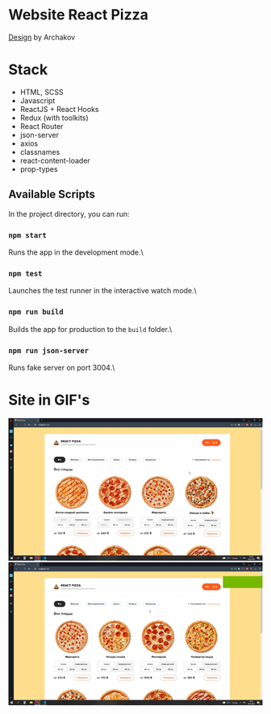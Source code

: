 # Website React Pizza

[Design](https://www.figma.com/file/wWUnQwvRDWBfPx1v1pCAfO/React-Pizza) by Archakov

# Stack

- HTML, SCSS
- Javascript
- ReactJS + React Hooks 
- Redux (with toolkits)
- React Router
- json-server
- axios
- classnames
- react-content-loader
- prop-types

## Available Scripts
In the project directory, you can run:
### `npm start`
Runs the app in the development mode.\
### `npm test`
Launches the test runner in the interactive watch mode.\
### `npm run build`
Builds the app for production to the `build` folder.\
### `npm run json-server`
Runs fake server on port 3004.\

# Site in GIF's

![alt text](./src/assets/img/show-cart.gif "show-cart")
![alt text](./src/assets/img/show-home.gif "show-home")

